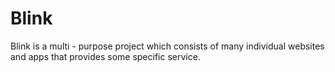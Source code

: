 # Blink

Blink is a multi - purpose project which consists of many individual websites and apps that provides some specific service.
